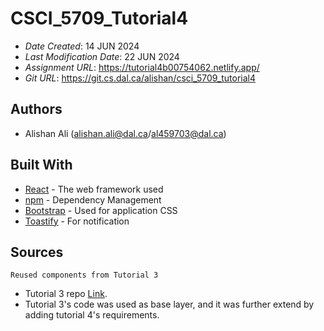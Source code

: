 # CSCI_5709_Tutorial4

* *Date Created*: 14 JUN 2024
* *Last Modification Date*: 22 JUN 2024
* *Assignment URL*: <https://tutorial4b00754062.netlify.app/>
* *Git URL*: <https://git.cs.dal.ca/alishan/csci_5709_tutorial4>

## Authors

* Alishan Ali (alishan.ali@dal.ca/al459703@dal.ca)


## Built With

* [React](https://legacy.reactjs.org/docs/getting-started.html/) - The web framework used
* [npm](https://docs.npmjs.com//) - Dependency Management
* [Bootstrap](https://react-bootstrap.netlify.app/docs/getting-started/introduction) - Used for application CSS
* [Toastify](https://www.npmjs.com/package/react-toastify) - For notification


## Sources


```
Reused components from Tutorial 3
```
- Tutorial 3 repo [Link](https://git.cs.dal.ca/alishan/csci_5709_tutorial3).
- Tutorial 3's code was used as base layer, and it was further extend by adding tutorial 4's requirements. 


